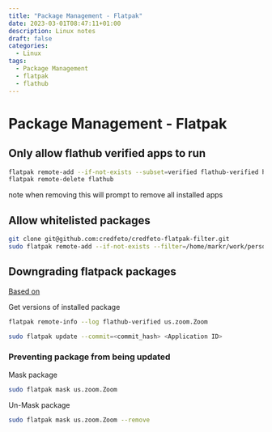 ```yaml
---
title: "Package Management - Flatpak"
date: 2023-03-01T08:47:11+01:00
description: Linux notes
draft: false
categories:
  - Linux
tags:
  - Package Management
  - flatpak
  - flathub
---
```

# Package Management - Flatpak

## Only allow flathub verified apps to run

```bash
flatpak remote-add --if-not-exists --subset=verified flathub-verified https://flathub.org/repo/flathub.flatpakrepo
flatpak remote-delete flathub
```

note when removing this will prompt to remove all installed apps 

## Allow whitelisted packages

```bash
git clone git@github.com:credfeto/credfeto-flatpak-filter.git
sudo flatpak remote-add --if-not-exists --filter=/home/markr/work/personal/credfeto-flatpak-filter/flatpak.filter flathub-whitelist https://flathub.org/repo/flathub.flatpakrepo
```

## Downgrading flatpack packages

[Based on](https://itsfoss.com/downgrade-flatpak-packages/)

Get versions of installed package
```bash
flatpak remote-info --log flathub-verified us.zoom.Zoom
```

```bash
sudo flatpak update --commit=<commit_hash> <Application ID>
```


### Preventing package from being updated

Mask package
```bash
sudo flatpak mask us.zoom.Zoom
```

Un-Mask package
```bash
sudo flatpak mask us.zoom.Zoom --remove
```
